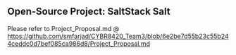 ## Open-Source Project: SaltStack Salt

Please refer to Project_Proposal.md @  https://github.com/smfarjad/CYBR8420_Team3/blob/6e2be7d55b23c55b244ceddc0d7bef085ca986d8/Project_Proposal.md

